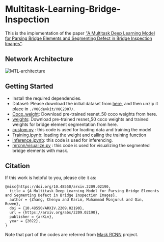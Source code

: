 # Multitask-Learning-Bridge-Inspection
This is the implementation of the paper ["A Multitask Deep Learning Model for Parsing Bridge Elements and Segmenting Defect in Bridge Inspection Images"](https://arxiv.org/abs/2209.02190).

## Network Architecture
![MTL-architecture](https://user-images.githubusercontent.com/90736946/198709157-abf0d92a-1b28-4459-a099-7e4ccd5b9006.png)

## Getting Started
* Install the required dependencies.
* Dataset: Please download the initial dataset from [here](https://drive.google.com/drive/folders/1HLCUC8R9x3t-qB_t3NQ1XujMV43Axmv_?usp=share_link), and then unzip it place in `./VOCdevkit/VOC2007/`.
* [Coco_weight](https://drive.google.com/drive/folders/1wYTNf4nf_79OgqTSOcVc39XVr6s4d9Z-?usp=sharing): Download pre-trained resnet_50 coco weights from here.
* [weights](https://drive.google.com/drive/folders/1wYTNf4nf_79OgqTSOcVc39XVr6s4d9Z-?usp=sharing): Download pre-trained resnet_50 coco weights and trained weights for bridge element segmentation from here.
*  [custom.py](https://github.com/monjurulkarim/active_learning/blob/main/custom.py) : this code is used for loading data and training the model
*  [Training.ipynb](https://github.com/monjurulkarim/active_learning/blob/main/Training.ipynb): loading the weight and calling the training function
*  [inference.ipynb](https://github.com/monjurulkarim/active_learning/blob/main/inference.ipynb): this code is used for inferencing. 
*  [mrcnn/visualize.py](https://github.com/monjurulkarim/active_learning/blob/main/mrcnn/visualize.py) : this code is used for visualizing the segmented bridge elements with mask.

## Citation
If this work is helpful to you, please cite it as:
~~~~
@misc{https://doi.org/10.48550/arxiv.2209.02190,
  title = {A Multitask Deep Learning Model for Parsing Bridge Elements and Segmenting Defect in Bridge Inspection Images},
  author = {Zhang, Chenyu and Karim, Muhammad Monjurul and Qin, Ruwen},
  doi = {10.48550/ARXIV.2209.02190},
  url = {https://arxiv.org/abs/2209.02190},
  publisher = {arXiv}, 
  year = {2022},
}
~~~~
Note that part of the codes are referred from <a href="https://github.com/matterport/Mask_RCNN">Mask RCNN</a> project.
